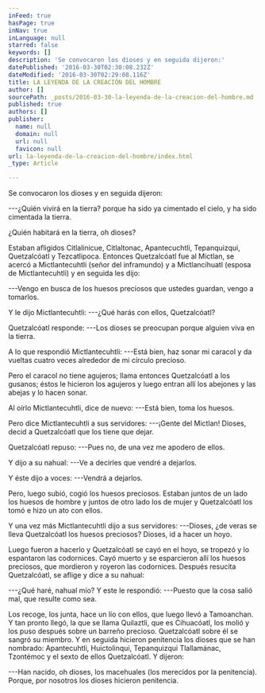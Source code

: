 ```yaml
---
inFeed: true
hasPage: true
inNav: true
inLanguage: null
starred: false
keywords: []
description: 'Se convocaron los dioses y en seguida dijeron:'
datePublished: '2016-03-30T02:30:08.232Z'
dateModified: '2016-03-30T02:29:08.116Z'
title: LA LEYENDA DE LA CREACIÓN DEL HOMBRE
author: []
sourcePath: _posts/2016-03-30-la-leyenda-de-la-creacion-del-hombre.md
published: true
authors: []
publisher:
  name: null
  domain: null
  url: null
  favicon: null
url: la-leyenda-de-la-creacion-del-hombre/index.html
_type: Article

---
```

Se convocaron los dioses y en seguida dijeron:

---¿Quién vivirá en la tierra? porque ha sido ya cimentado el cielo, y ha sido cimentada la tierra. 

¿Quién habitará en la tierra, oh dioses?

Estaban afligidos Citlalinicue, Citlaltonac, Apantecuchtli, Tepanquizqui, Quetzalcóatl y Tezcatlipoca. Entonces Quetzalcóatl fue al Mictlan, se acercó a Mictlantecuhtli (señor del inframundo) y a Mictlancíhuatl (esposa de Mictlantecuhtli) y en seguida les dijo:

---Vengo en busca de los huesos preciosos que ustedes guardan, vengo a tomarlos.

Y le dijo Mictlantecuhtli: ---¿Qué harás con ellos, Quetzalcóatl?

Quetzalcóatl responde: ---Los dioses se preocupan porque alguien viva en la tierra.

A lo que respondió Mictlantecuhtli: ---Está bien, haz sonar mi caracol y da vueltas cuatro veces alrededor de mi círculo precioso.

Pero el caracol no tiene agujeros; llama entonces Quetzalcóatl a los gusanos; éstos le hicieron los agujeros y luego entran allí los abejones y las abejas y lo hacen sonar.

Al oírlo Mictlantecuhtli, dice de nuevo: ---Está bien, toma los huesos.

Pero dice Mictlantecuhtli a sus servidores: ---¡Gente del Mictlan! Dioses, decid a Quetzalcóatl que los tiene que dejar.

Quetzalcóatl repuso: ---Pues no, de una vez me apodero de ellos.

Y dijo a su nahual: ---Ve a decirles que vendré a dejarlos.

Y éste dijo a voces: ---Vendrá a dejarlos.

Pero, luego subió, cogió los huesos preciosos. Estaban juntos de un lado los huesos de hombre y juntos de otro lado los de mujer y Quetzalcóatl los tomó e hizo un ato con ellos.

Y una vez más Mictlantecuhtli dijo a sus servidores: ---Dioses, ¿de veras se lleva Quetzalcóatl los huesos preciosos? Dioses, id a hacer un hoyo.

Luego fueron a hacerlo y Quetzalcóatl se cayó en el hoyo, se tropezó y lo espantaron las codornices. Cayó muerto y se esparcieron allí los huesos preciosos, que mordieron y royeron las codornices. Después resucita Quetzalcóatl, se aflige y dice a su nahual:

---¿Qué haré, nahual mío? Y este le respondió: ---Puesto que la cosa salió mal, que resulte como sea.

Los recoge, los junta, hace un lío con ellos, que luego llevó a Tamoanchan. Y tan pronto llegó, la que se llama Quilaztli, que es Cihuacóatl, los molió y los puso después sobre un barreño precioso. Quetzalcóatl sobre él se sangró su miembro. Y en seguida hicieron penitencia los dioses que se han nombrado: Apantecuhtli, Huictolinqui, Tepanquizqui Tlallamánac, Tzontémoc y el sexto de ellos Quetzalcóatl. Y dijeron:

---Han nacido, oh dioses, los macehuales (los merecidos por la penitencia). Porque, por nosotros los dioses hicieron penitencia.